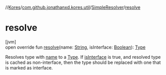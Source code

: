 //[Kores](../../../index.md)/[com.github.jonathanxd.kores.util](../index.md)/[SimpleResolver](index.md)/[resolve](resolve.md)

# resolve

[jvm]\
open override fun [resolve](resolve.md)(name: [String](https://kotlinlang.org/api/latest/jvm/stdlib/kotlin/-string/index.html), isInterface: [Boolean](https://kotlinlang.org/api/latest/jvm/stdlib/kotlin/-boolean/index.html)): [Type](https://docs.oracle.com/javase/8/docs/api/java/lang/reflect/Type.html)

Resolves type with [name](resolve.md) to a [Type](https://docs.oracle.com/javase/8/docs/api/java/lang/reflect/Type.html). If [isInterface](resolve.md) is true, and resolved type is cached as non-interface, then the type should be replaced with one that is marked as interface.
